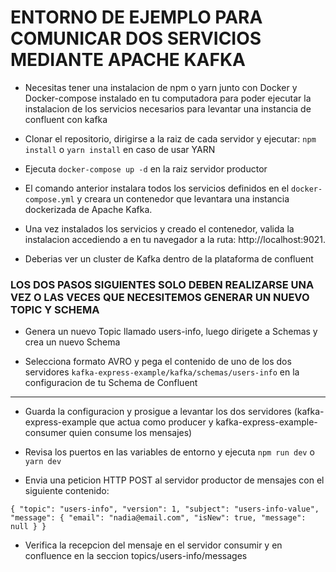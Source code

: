 # ENTORNO DE EJEMPLO PARA COMUNICAR DOS SERVICIOS MEDIANTE APACHE KAFKA

- Necesitas tener una instalacion de npm o yarn junto con Docker y Docker-compose instalado en tu computadora para poder ejecutar la instalacion de los servicios necesarios para levantar una instancia de confluent con kafka

- Clonar el repositorio, dirigirse a la raiz de cada servidor y ejecutar: `npm install` o `yarn install` en caso de usar YARN

- Ejecuta `docker-compose up -d` en la raiz servidor productor

- El comando anterior instalara todos los servicios definidos en el `docker-compose.yml` y creara
  un contenedor que levantara una instancia dockerizada de Apache Kafka.

- Una vez instalados los servicios y creado el contenedor, valida la instalacion accediendo a
  en tu navegador a la ruta: http://localhost:9021.

- Deberias ver un cluster de Kafka dentro de la plataforma de confluent

### LOS DOS PASOS SIGUIENTES SOLO DEBEN REALIZARSE UNA VEZ O LAS VECES QUE NECESITEMOS GENERAR UN NUEVO TOPIC Y SCHEMA

  - Genera un nuevo Topic llamado users-info, luego dirigete a Schemas y crea un nuevo Schema

  - Selecciona formato AVRO y pega el contenido de uno de los dos servidores `kafka-express-example/kafka/schemas/users-info` en la configuracion de tu Schema de   Confluent

---

- Guarda la configuracion y prosigue a levantar los dos servidores (kafka-express-example que actua como producer y kafka-express-example-consumer quien consume los mensajes)

- Revisa los puertos en las variables de entorno y ejecuta `npm run dev` o `yarn dev`

- Envia una peticion HTTP POST al servidor productor de mensajes con el siguiente contenido:

`{ "topic": "users-info", "version": 1, "subject": "users-info-value", "message": { "email": "nadia@email.com", "isNew": true, "message": null } }`

- Verifica la recepcion del mensaje en el servidor consumir y en confluence en la seccion topics/users-info/messages
